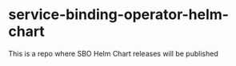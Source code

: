 # service-binding-operator-helm-chart
This is a repo where SBO Helm Chart releases will be published
